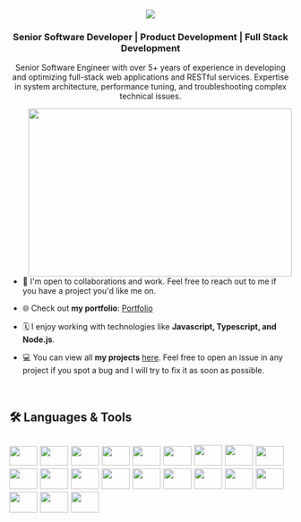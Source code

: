 <h1 align="center">
    <img src="https://readme-typing-svg.herokuapp.com/?lines=Hi+there!+👋🏽;I'm+Amit!+🦈;Nice+to+meet+you!+🙂&center=true&size=30&color=29d2a">
</h1>
<h3 align="center">Senior Software Developer | Product Development | Full Stack Development</h3>

<p align="center">Senior Software Engineer with over 5+ years of experience in developing and optimizing full-stack web applications and RESTful services. Expertise in system architecture, performance tuning, and troubleshooting complex technical issues.</p>

<img align="right" width="470px" height="300px" src="https://media.giphy.com/media/Ah3zHH7hvsSB2/giphy.gif">

- 👥   I'm open to collaborations and work. Feel free to reach out to me if you have a project you'd like me on.

- 🌐   Check out **my portfolio**: [Portfolio](https://amitsinghbhadoria.github.io/react-prtfolio/)

- 🗓   I enjoy working with technologies like **Javascript, Typescript, and Node.js**.

- 💻   You can view all **my projects** [here](https://github.com/AmitSinghBhadoria?tab=repositories). Feel free to open an issue in any project if you spot a bug and I will try to fix it as soon as possible.

</br>
 
 <h2>🛠 Languages & Tools<h2>
 <p align="left">
 <img height="35" width="50" src="https://cdn.jsdelivr.net/gh/devicons/devicon/icons/html5/html5-plain-wordmark.svg" />
 <img height="35" width="50" src="https://cdn.jsdelivr.net/gh/devicons/devicon/icons/css3/css3-plain-wordmark.svg" />
 <img height="35" width="50" src="https://cdn.jsdelivr.net/gh/devicons/devicon/icons/sass/sass-original.svg" />
 <img height="35" width="50" src="https://cdn.jsdelivr.net/gh/devicons/devicon/icons/git/git-original.svg" />
 <img height="35" width="50" src="https://cdn.jsdelivr.net/gh/devicons/devicon/icons/materialui/materialui-original.svg" />
 <img height="35" width="50" src="https://cdn.jsdelivr.net/gh/devicons/devicon/icons/javascript/javascript-plain.svg" />
 <img height="37" width="50" src="https://cdn.jsdelivr.net/gh/devicons/devicon/icons/firebase/firebase-plain.svg" />
 <img height="37" width="50" src="https://cdn.jsdelivr.net/gh/devicons/devicon/icons/react/react-original.svg" />
 <img height="35" width="50" src="https://cdn.jsdelivr.net/gh/devicons/devicon/icons/nodejs/nodejs-original.svg" />
<img height="37" width="50" src="https://cdn.jsdelivr.net/gh/devicons/devicon/icons/amazonwebservices/amazonwebservices-original-wordmark.svg" />
<img height="37" width="50" src="https://cdn.jsdelivr.net/gh/devicons/devicon/icons/angularjs/angularjs-original.svg" />
<img height="37" width="50" src="https://cdn.jsdelivr.net/gh/devicons/devicon/icons/nestjs/nestjs-original-wordmark.svg" />
<img height="37" width="50" src="https://cdn.jsdelivr.net/gh/devicons/devicon/icons/docker/docker-original.svg" />
<img height="37" width="50" src="https://cdn.jsdelivr.net/gh/devicons/devicon/icons/jenkins/jenkins-original.svg" />
<img height="37" width="50" src="https://cdn.jsdelivr.net/gh/devicons/devicon/icons/mongodb/mongodb-original.svg" />
<img height="37" width="50" src="https://cdn.jsdelivr.net/gh/devicons/devicon/icons/postgresql/postgresql-original.svg" />
<img height="37" width="50" src="https://cdn.jsdelivr.net/gh/devicons/devicon/icons/elasticsearch/elasticsearch-original.svg" />
<img height="37" width="50" src="https://cdn.jsdelivr.net/gh/devicons/devicon/icons/bash/bash-original.svg" />
<img height="37" width="50" src="https://cdn.jsdelivr.net/gh/devicons/devicon/icons/jira/jira-original.svg" />
<img height="37" width="50" src="https://cdn.jsdelivr.net/gh/devicons/devicon/icons/python/python-original.svg" />
<img height="37" width="50" src="https://cdn.jsdelivr.net/gh/devicons/devicon/icons/typescript/typescript-original.svg" />


 


